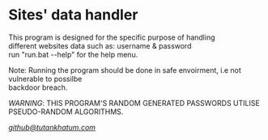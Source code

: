 Sites' data handler
===================
This program is designed for the specific purpose of handling  
different websites data such as: username & password  
run "run.bat --help" for the help menu.


Note: Running the program should be done in safe envoirment, i.e not vulnerable to possilbe  
backdoor breach.


*WARNING*: THIS PROGRAM'S RANDOM GENERATED PASSWORDS UTILISE  
PSEUDO-RANDOM ALGORITHMS.

_*github@tutankhatum.com*_
